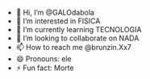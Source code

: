 - 👋 Hi, I’m @GALOdabola
- 👀 I’m interested in FISICA
- 🌱 I’m currently learning TECNOLOGIA
- 💞️ I’m looking to collaborate on NADA
- 📫 How to reach me @brunzin.Xx7
- 😄 Pronouns: ele
- ⚡ Fun fact: Morte

<!---
GALOdabola/GALOdabola is a ✨ special ✨ repository because its `README.md` (this file) appears on your GitHub profile.
You can click the Preview link to take a look at your changes.
--->

